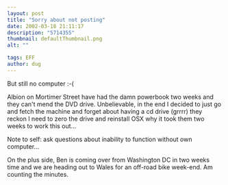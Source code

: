 ```yaml
---
layout: post
title: "Sorry about not posting"
date: 2002-03-18 21:11:17
description: "5714355"
thumbnail: defaultThumbnail.png
alt: ""

tags: EFF
author: dug
---
```


<p>But still no computer :-(</p>

<p>Albion on Mortimer Street have had the damn powerbook two weeks and they can't mend the <span class="caps">DVD </span>drive. Unbelievable, in the end I decided to just go and fetch the machine and forget about having a cd drive (grrrr) they reckon I need to zero the drive and reinstall <span class="caps">OSX </span>why it took them two weeks to work this out...</p>

<p>Note to self: ask questions about inability to function without own computer...</p>

<p>On the plus side, Ben is coming over from Washington DC in two weeks time and we are heading out to Wales for an off-road bike week-end. Am counting the minutes.</p>
